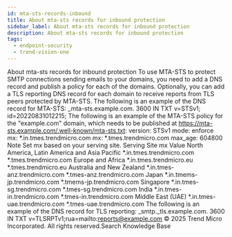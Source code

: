 ```yaml
---
id: mta-sts-records-inbound
title: About mta-sts records for inbound protection
sidebar_label: About mta-sts records for inbound protection
description: About mta-sts records for inbound protection
tags:
  - endpoint-security
  - trend-vision-one
---
```


 About mta-sts records for inbound protection To use MTA-STS to protect SMTP connections sending emails to your domains, you need to add a DNS record and publish a policy for each of the domains. Optionally, you can add a TLS reporting DNS record for each domain to receive reports from TLS peers protected by MTA-STS. The following is an example of the DNS record for MTA-STS: _mta-sts.example.com. 3600 IN TXT v=STSv1; id=20220831012215; The following is an example of the MTA-STS policy for the "example.com" domain, which needs to be published at https://mta-sts.example.com/.well-known/mta-sts.txt: version: STSv1 mode: enforce mx: *.in.tmes.trendmicro.com mx: *.tmes.trendmicro.com max_age: 604800 Note Set mx based on your serving site. Serving Site mx Value North America, Latin America and Asia Pacific *.in.tmes.trendmicro.com *.tmes.trendmicro.com Europe and Africa *.in.tmes.trendmicro.eu *.tmes.trendmicro.eu Australia and New Zealand *.in.tmes-anz.trendmicro.com *.tmes-anz.trendmicro.com Japan *.in.tmems-jp.trendmicro.com *.tmems-jp.trendmicro.com Singapore *.in.tmes-sg.trendmicro.com *.tmes-sg.trendmicro.com India *.in.tmes-in.trendmicro.com *.tmes-in.trendmicro.com Middle East (UAE) *.in.tmes-uae.trendmicro.com *.tmes-uae.trendmicro.com The following is an example of the DNS record for TLS reporting: _smtp._tls.example.com. 3600 IN TXT v=TLSRPTv1;rua=mailto:reports@example.com © 2025 Trend Micro Incorporated. All rights reserved.Search Knowledge Base